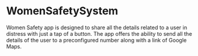 # WomenSafetySystem
Women Safety app is designed to share all the details related to a user in distress with just a tap of a button. The app offers the ability to send all the details of the user to a preconfigured number along with a link of Google Maps.
